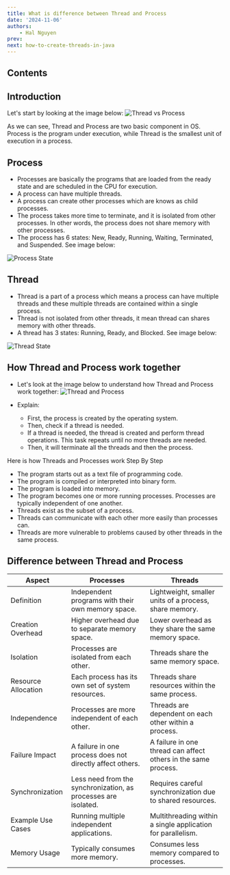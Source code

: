 ```yaml
---
title: What is difference between Thread and Process
date: '2024-11-06'
authors:
    - Hal Nguyen
prev: 
next: how-to-create-threads-in-java
---
```

## Contents

## Introduction

Let's start by looking at the image below:
![Thread vs Process](/assets/thread-and-process.webp)

As we can see, Thread and Process are two basic component in OS. Process is the program under execution, while Thread is the smallest unit of execution in a process.

## Process

- Processes are basically the programs that are loaded from the ready state and are scheduled in the CPU for execution.
- A process can have multiple threads.
- A process can create other processes which are knows as child processes.
- The process takes more time to terminate, and it is isolated from other processes. In other words, the process does not share memory with other processes.
- The process has 6 states: New, Ready, Running, Waiting, Terminated, and Suspended. See image below:

![Process State](/assets/process-state.webp)

## Thread

- Thread is a part of a process which means a process can have multiple threads and these multiple threads are contained within a single process.
- Thread is not isolated from other threads, it mean thread can shares memory with other threads.
- A thread has 3 states: Running, Ready, and Blocked. See image below:

![Thread State](/assets/thread-state.webp)

## How Thread and Process work together

- Let's look at the image below to understand how Thread and Process work together:
![Thread and Process](/assets/thread-process-relation.webp)

- Explain:
  - First, the process is created by the operating system.
  - Then, check if a thread is needed.
  - If a thread is needed, the thread is created and perform thread operations. This task repeats until no more threads are needed.
  - Then, it will terminate all the threads and then the process.

Here is how Threads and Processes work Step By Step

- The program starts out as a text file of programming code.
- The program is compiled or interpreted into binary form.
- The program is loaded into memory.
- The program becomes one or more running processes. Processes are typically independent of one another.
- Threads exist as the subset of a process.
- Threads can communicate with each other more easily than processes can.
- Threads are more vulnerable to problems caused by other threads in the same process.

## Difference between Thread and Process

|Aspect|Processes|Threads|
|---|---|---|
|Definition|Independent programs with their own memory space.|Lightweight, smaller units of a process, share memory.|
|Creation Overhead|Higher overhead due to separate memory space.|Lower overhead as they share the same memory space.|
|Isolation|Processes are isolated from each other.|Threads share the same memory space.|
|Resource Allocation|Each process has its own set of system resources.|Threads share resources within the same process.|
|Independence|Processes are more independent of each other.|Threads are dependent on each other within a process.|
|Failure Impact|A failure in one process does not directly affect others.|A failure in one thread can affect others in the same process.|
|Synchronization|Less need from the synchronization, as processes are isolated.|Requires careful synchronization due to shared resources.|
|Example Use Cases|Running multiple independent applications.|Multithreading within a single application for parallelism.|
|Memory Usage|Typically consumes more memory.|Consumes less memory compared to processes.|
